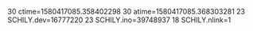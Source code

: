 30 ctime=1580417085.358402298
30 atime=1580417085.368303281
23 SCHILY.dev=16777220
23 SCHILY.ino=39748937
18 SCHILY.nlink=1
